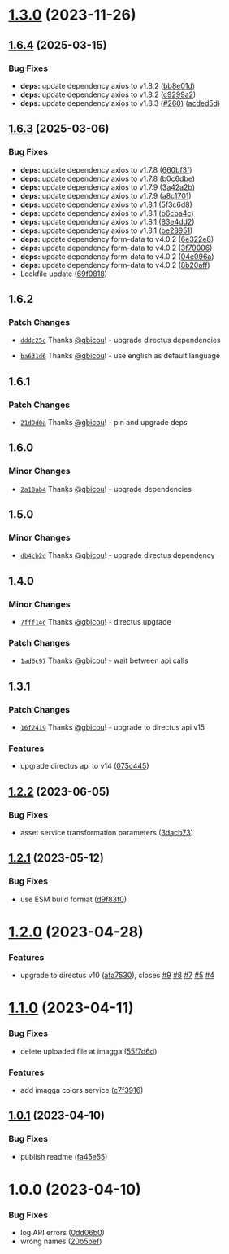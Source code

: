 # [1.3.0](https://github.com/gbicou/directus-extension-imagga/compare/v1.2.2...v1.3.0) (2023-11-26)

## [1.6.4](https://github.com/gbicou/directus-extension-imagga/compare/directus-extension-imagga-v1.6.3...directus-extension-imagga-v1.6.4) (2025-03-15)


### Bug Fixes

* **deps:** update dependency axios to v1.8.2 ([bb8e01d](https://github.com/gbicou/directus-extension-imagga/commit/bb8e01dfbac8ca4013068309890da8b5192eb6b5))
* **deps:** update dependency axios to v1.8.2 ([c9299a2](https://github.com/gbicou/directus-extension-imagga/commit/c9299a27c81cdb06eec16a5a340052508662779b))
* **deps:** update dependency axios to v1.8.3 ([#260](https://github.com/gbicou/directus-extension-imagga/issues/260)) ([acded5d](https://github.com/gbicou/directus-extension-imagga/commit/acded5d21897671d71dbd22d059b90ce787daf1b))

## [1.6.3](https://github.com/gbicou/directus-extension-imagga/compare/directus-extension-imagga-v1.6.2...directus-extension-imagga-v1.6.3) (2025-03-06)


### Bug Fixes

* **deps:** update dependency axios to v1.7.8 ([660bf3f](https://github.com/gbicou/directus-extension-imagga/commit/660bf3f8246eeba2b650909469b90e45c3c17cad))
* **deps:** update dependency axios to v1.7.8 ([b0c6dbe](https://github.com/gbicou/directus-extension-imagga/commit/b0c6dbe649e9a3b7380075460d63bd8a2ea1fb42))
* **deps:** update dependency axios to v1.7.9 ([3a42a2b](https://github.com/gbicou/directus-extension-imagga/commit/3a42a2bb676a8529b210ede65cea1b18875f7c51))
* **deps:** update dependency axios to v1.7.9 ([a8c1701](https://github.com/gbicou/directus-extension-imagga/commit/a8c1701fe05f03b9e438f1b947f2119c6d606b22))
* **deps:** update dependency axios to v1.8.1 ([5f3c6d8](https://github.com/gbicou/directus-extension-imagga/commit/5f3c6d8cd36c6cc4714ae4fcced7e4ce0306318c))
* **deps:** update dependency axios to v1.8.1 ([b6cba4c](https://github.com/gbicou/directus-extension-imagga/commit/b6cba4c0b9138419a1f76f293a4eb78b16b9d219))
* **deps:** update dependency axios to v1.8.1 ([83e4dd2](https://github.com/gbicou/directus-extension-imagga/commit/83e4dd22527e08b95c184bb0c3f446d3d761520a))
* **deps:** update dependency axios to v1.8.1 ([be28951](https://github.com/gbicou/directus-extension-imagga/commit/be28951cdd3a4dfaaa4857555c8fea26012355a8))
* **deps:** update dependency form-data to v4.0.2 ([6e322e8](https://github.com/gbicou/directus-extension-imagga/commit/6e322e80e23652ef5d8dcc2169f77cc5440173db))
* **deps:** update dependency form-data to v4.0.2 ([3f79006](https://github.com/gbicou/directus-extension-imagga/commit/3f790064f45db5e20954b3db25984549c2e4a066))
* **deps:** update dependency form-data to v4.0.2 ([04e096a](https://github.com/gbicou/directus-extension-imagga/commit/04e096a6cdc962d4a23c80ee9b56c8bc2e73876e))
* **deps:** update dependency form-data to v4.0.2 ([8b20aff](https://github.com/gbicou/directus-extension-imagga/commit/8b20aff25d12a6532dfe0d2c48d50eace33e5ac3))
* Lockfile update ([69f0818](https://github.com/gbicou/directus-extension-imagga/commit/69f08185e6ab3fa1f922dbb61588644a315fbe13))

## 1.6.2

### Patch Changes

- [`dddc25c`](https://github.com/gbicou/directus-extension-imagga/commit/dddc25c1f5baa1e04e11e9508ed7441f80b1eed9) Thanks [@gbicou](https://github.com/gbicou)! - upgrade directus dependencies

- [`ba631d6`](https://github.com/gbicou/directus-extension-imagga/commit/ba631d6c376338ebabd302e81820099d7696daad) Thanks [@gbicou](https://github.com/gbicou)! - use english as default language

## 1.6.1

### Patch Changes

- [`21d9d0a`](https://github.com/gbicou/directus-extension-imagga/commit/21d9d0aca30e976a63fc608ecd1fc6ca127baf38) Thanks [@gbicou](https://github.com/gbicou)! - pin and upgrade deps

## 1.6.0

### Minor Changes

- [`2a10ab4`](https://github.com/gbicou/directus-extension-imagga/commit/2a10ab48837568a6bf27cfc51d42cfa5b352b63e) Thanks [@gbicou](https://github.com/gbicou)! - upgrade dependencies

## 1.5.0

### Minor Changes

- [`db4cb2d`](https://github.com/gbicou/directus-extension-imagga/commit/db4cb2d398cd306d91ad49aab83716c1b3aecc1d) Thanks [@gbicou](https://github.com/gbicou)! - upgrade directus dependency

## 1.4.0

### Minor Changes

- [`7fff14c`](https://github.com/gbicou/directus-extension-imagga/commit/7fff14cd2c6122e786b3c9ea2c05444cb8ead717) Thanks [@gbicou](https://github.com/gbicou)! - directus upgrade

### Patch Changes

- [`1ad6c97`](https://github.com/gbicou/directus-extension-imagga/commit/1ad6c9738bb5e44aad0fbf4d5edc2e0e9105b126) Thanks [@gbicou](https://github.com/gbicou)! - wait between api calls

## 1.3.1

### Patch Changes

- [`16f2419`](https://github.com/gbicou/directus-extension-imagga/commit/16f2419a1220e4042957a621a2684ce70952526d) Thanks [@gbicou](https://github.com/gbicou)! - upgrade to directus api v15

### Features

- upgrade directus api to v14 ([075c445](https://github.com/gbicou/directus-extension-imagga/commit/075c44585ebc57f7811c91ec9a6b0c8089abf146))

## [1.2.2](https://github.com/gbicou/directus-extension-imagga/compare/v1.2.1...v1.2.2) (2023-06-05)

### Bug Fixes

- asset service transformation parameters ([3dacb73](https://github.com/gbicou/directus-extension-imagga/commit/3dacb73cc000bd7e23ee99af38dbee37638167bf))

## [1.2.1](https://github.com/gbicou/directus-extension-imagga/compare/v1.2.0...v1.2.1) (2023-05-12)

### Bug Fixes

- use ESM build format ([d9f83f0](https://github.com/gbicou/directus-extension-imagga/commit/d9f83f0a9a66d6da04110b93418915b4f7c4c4d1))

# [1.2.0](https://github.com/gbicou/directus-extension-imagga/compare/v1.1.0...v1.2.0) (2023-04-28)

### Features

- upgrade to directus v10 ([afa7530](https://github.com/gbicou/directus-extension-imagga/commit/afa75306b16ed960825c9a2ceafae8d5eb095841)), closes [#9](https://github.com/gbicou/directus-extension-imagga/issues/9) [#8](https://github.com/gbicou/directus-extension-imagga/issues/8) [#7](https://github.com/gbicou/directus-extension-imagga/issues/7) [#5](https://github.com/gbicou/directus-extension-imagga/issues/5) [#4](https://github.com/gbicou/directus-extension-imagga/issues/4)

# [1.1.0](https://github.com/gbicou/directus-extension-imagga/compare/v1.0.1...v1.1.0) (2023-04-11)

### Bug Fixes

- delete uploaded file at imagga ([55f7d6d](https://github.com/gbicou/directus-extension-imagga/commit/55f7d6d62f9c3f8a8b4882ec571a134487ca82a2))

### Features

- add imagga colors service ([c7f3916](https://github.com/gbicou/directus-extension-imagga/commit/c7f3916d63fd398552226b72cdd10dc485644261))

## [1.0.1](https://github.com/gbicou/directus-extension-imagga/compare/v1.0.0...v1.0.1) (2023-04-10)

### Bug Fixes

- publish readme ([fa45e55](https://github.com/gbicou/directus-extension-imagga/commit/fa45e55dbb770c4db79cc5334fb2eca8a5ab7e69))

# 1.0.0 (2023-04-10)

### Bug Fixes

- log API errors ([0dd06b0](https://github.com/gbicou/directus-extension-imagga/commit/0dd06b0a3b6d087d9a693064989f0881b99e3506))
- wrong names ([20b5bef](https://github.com/gbicou/directus-extension-imagga/commit/20b5beff072d470429ee437914257f8c8267c1a1))
